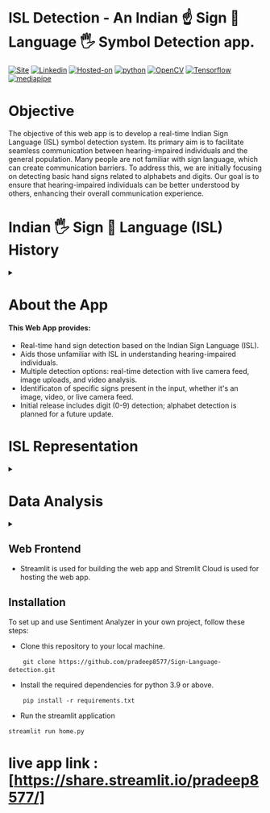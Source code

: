 # ISL Detection - An Indian ☝ Sign 👋 Language 🖐️ Symbol Detection app.
[![Site](https://img.shields.io/static/v1?label=visit%20Website&message=ISL%20Detection%20Page&color=yellow)](https://isl-detection.streamlit.app)
[![Linkedin](https://img.shields.io/static/v1?label=visit&message=My%20Linkedin%20Page&color=blue&logo=linkedin)](https://www.linkedin.com/in/shailesh-bisht-b42a73184/)
[![Hosted-on](https://img.shields.io/static/v1?label=made%20with&message=Streamlit&color=c21a09&logo=streamlit)](https://streamlit.io/)
[![python](https://img.shields.io/static/v1?label=Python&message=%3E=3.9&color=orange&logo=python)]()
[![OpenCV](https://img.shields.io/static/v1?label=OpenCV-headless-python&message=4.8.1.78&color=blue&logo=opencv)]()
[![Tensorflow](https://img.shields.io/static/v1?label=Tensorflow&message=2.14.0&color=yellow&logo=tensorflow)]()
[![mediapipe](https://img.shields.io/static/v1?label=Mediapipe&message=0.10.7&color=green&logo=mediapipe)]()
<br>

# Objective
The objective of this web app is to develop a real-time Indian Sign Language (ISL) symbol
detection system. Its primary aim is to facilitate seamless communication between 
hearing-impaired individuals and the general population. Many people are not familiar 
with sign language, which can create communication barriers. To address this, we are 
initially focusing on detecting basic hand signs related to alphabets and digits. Our 
goal is to ensure that hearing-impaired individuals can be better understood by others, 
enhancing their overall communication experience.


# Indian 🖐️ Sign 🤲 Language (ISL) History
<details>
    <summary></summary>
    In the 2000s, the Indian deaf community advocated for an institute dedicated to Indian 
        Sign Language (ISL) teaching and research. Their efforts culminated in the approval of 
        the Indian Sign Language Research and Training Center (ISLRTC) under the Indira Gandhi 
        National Open University (IGNOU), Delhi, in 2011. However, the center at IGNOU closed 
        in 2013, sparking protests. Following discussions and protests, ISLRTC was integrated
          with the Ali Yavar Jung National Institute of Hearing Handicapped (AYJNIHH) in 2015. 
          After further negotiations, ISLRTC was officially established as a Society under the 
          Department of Empowerment of Persons with Disabilities, Ministry of Social Justice
        and Empowerment, in New Delhi on September 28, 2015. This achievement significantly
        addressed gaps in the education and communication needs of India's deaf community.
</details>

# About the App
#### This Web App provides:
- Real-time hand sign detection based on the Indian Sign Language (ISL).
- Aids those unfamiliar with ISL in understanding hearing-impaired individuals.
- Multiple detection options: real-time detection with live camera feed, image uploads, and video analysis.
- Identificaton of specific signs present in the input, whether it's an image, video, or live camera feed.
- Initial release includes digit (0-9) detection; alphabet detection is planned for a future update.


# ISL Representation
<details>
    <summary></summary>

- ISL has its own distinct vocabulary and grammar system. It is not directly based on spoken languages like Hindi or English but has its own
    syntax and grammar rules. 
- ISL relies on various handshapes and movements to convey meaning. Different handshapes and movements can represent different words, ideas, or
concepts.
## Hand Signs for Digits 0-9
<br>
<img src = 'images/ISL-digits.jpg' width='600' height='300'>
<br>

## Hand Signs for Alphbet A-Z
<br>
<img src = 'images/ISL alphabets.jpg' width='600' height='600'>
</details>

# Data Analysis
<details>
    <summary></summary>

#### i). Source Data
- Created Custom Data of Hand signs using Google's [Teachable Machines](https://teachablemachine.withgoogle.com/train) along with [Kaggle's ISL Dataset](https://www.kaggle.com/datasets/prathumarikeri/indian-sign-language-isl/data)

#### ii). Preprocessing
- **Data Augmentation** - a technique to increase the diversity of your training set by applying random (but realistic) transformations, such as image rotation.

- Applied data augmentation techniques to enhance training dataset diversity using Keras' ImageDataGenerator. Techniques included random horizontal rotation, flipping, brightness and contrast adjustments, resizing, resampling, and more.

- Developed a custom dataset utilizing Google Teachable Machine, further contributing to the dataset's richness and authenticity.

- Please refer to this **[notebook](https://colab.research.google.com/drive/1w6l66LP_64kAyPYr55McLQwcjCvdrlEo#scrollTo=6MB5xTQeSLOP)** for complete detailed analysis, also check out other files in this **[📁](https://drive.google.com/drive/u/0/folders/1REEotHVi5nWUc2GXjauM6MUBULE7TL_d)**,all these are part of the Data Pre-processing and Data Cleaning.

#### iii). CNN Architecture
- created a **Convolutional Nueral Network** (CNN) Model with below architecture
<img src='images/s1.png' width='800' height='600'>

- Leveraged Google's **Teachable Machine** to develop a more intricate neural network, which significantly improved model performance.

- Applied Keras' **ImageDataGenerator**, a powerful tool for augmenting the training dataset. This included techniques such as random horizontal rotation, flipping, adjustments in brightness, contrast, resizing, resampling, and more, resulting in a more diverse and authentic dataset.

- Incorporated **Mediapipe**'s Hands solutions to accurately identify and display hand landmarks within images. Subsequently, the hand regions were cropped from the images and fed into the CNN model for precise predictions.
</details>

## Web Frontend
- Streamlit is used for building the web app and Stremlit Cloud is used for hosting the web app.

## Installation
To set up and use Sentiment Analyzer in your own project, follow these steps:

- Clone this repository to your local machine.
```
    git clone https://github.com/pradeep8577/Sign-Language-detection.git
```
- Install the required dependencies for python 3.9 or above.
```
    pip install -r requirements.txt
```
- Run the streamlit application
```
streamlit run home.py
```

# live app link : [https://share.streamlit.io/pradeep8577/]